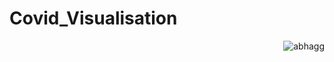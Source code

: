 # Covid_Visualisation

 <img align="right" src="https://github.com/AbhAgg/Covid_Visualisation/blob/main/Dashboard 1.PNG" alt="abhagg" />
